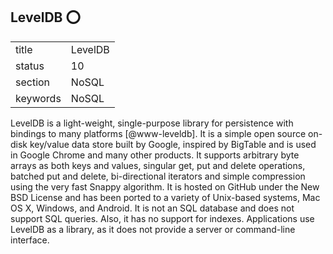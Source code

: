 ## LevelDB :o:


|          |             |
| -------- | ----------- |
| title    | LevelDB     | 
| status   | 10          |
| section  | NoSQL       |
| keywords | NoSQL       |



LevelDB is a light-weight, single-purpose library for persistence with
bindings to many platforms [@www-leveldb]. It is a simple open
source on-disk key/value data store built by Google, inspired by
BigTable and is used in Google Chrome and many other products. It
supports arbitrary byte arrays as both keys and values, singular get,
put and delete operations, batched put and delete, bi-directional
iterators and simple compression using the very fast Snappy
algorithm. It is hosted on GitHub under the New BSD License and has
been ported to a variety of Unix-based systems, Mac OS X, Windows, and
Android. It is not an SQL database and does not support SQL
queries. Also, it has no support for indexes. Applications use LevelDB
as a library, as it does not provide a server or command-line
interface.



